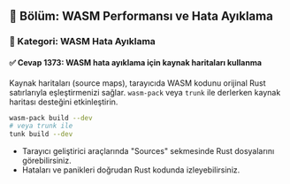 ## 📘 Bölüm: WASM Performansı ve Hata Ayıklama
### 🔹 Kategori: WASM Hata Ayıklama
#### ✅ Cevap 1373: WASM hata ayıklama için kaynak haritaları kullanma

Kaynak haritaları (source maps), tarayıcıda WASM kodunu orijinal Rust satırlarıyla eşleştirmenizi sağlar. `wasm-pack` veya `trunk` ile derlerken kaynak haritası desteğini etkinleştirin.

```sh
wasm-pack build --dev
# veya trunk ile
tunk build --dev
```

- Tarayıcı geliştirici araçlarında "Sources" sekmesinde Rust dosyalarını görebilirsiniz.
- Hataları ve panikleri doğrudan Rust kodunda izleyebilirsiniz.
